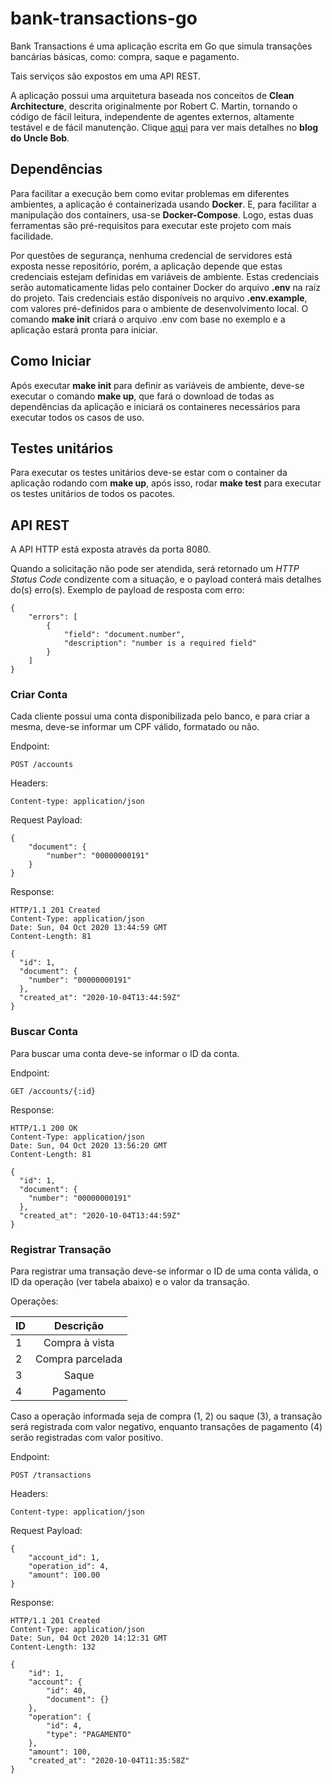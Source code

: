 # bank-transactions-go
Bank Transactions é uma aplicação escrita em Go que simula transações bancárias básicas, como: compra, saque e pagamento.

Tais serviços são expostos em uma API REST.

A aplicação possui uma arquitetura baseada nos conceitos de **Clean Architecture**, descrita originalmente por Robert C. Martin, tornando o código de fácil leitura, independente de agentes externos, altamente testável e de fácil manutenção. Clique [aqui](https://blog.cleancoder.com/uncle-bob/2012/08/13/the-clean-architecture.html) para ver mais detalhes no **blog do Uncle Bob**.

## Dependências
Para facilitar a execução bem como evitar problemas em diferentes ambientes, a aplicação é containerizada usando **Docker**. E, para facilitar a manipulação dos containers, usa-se **Docker-Compose**. Logo, estas duas ferramentas são pré-requisitos para executar este projeto com mais facilidade.

Por questões de segurança, nenhuma credencial de servidores está exposta nesse repositório, porém, a aplicação depende que estas credenciais estejam definidas em variáveis de ambiente. Estas credenciais serão automaticamente lidas pelo container Docker do arquivo **.env** na raíz do projeto. Tais credenciais estão disponíveis no  arquivo **.env.example**, com valores pré-definidos para o ambiente de desenvolvimento local. O comando **make init** criará o arquivo .env com base no exemplo e a aplicação estará pronta para iniciar.

## Como Iniciar
Após executar **make init** para definir as variáveis de ambiente, deve-se executar o comando **make up**, que fará o download de todas as dependências da aplicação e iniciará os containeres necessários para executar todos os casos de uso.  

## Testes unitários

Para executar os testes unitários deve-se estar com o container da aplicação rodando com **make up**, após isso, rodar **make test** para executar os testes unitários de todos os pacotes. 

## API REST
A API HTTP está exposta através da porta 8080.

Quando a solicitação não pode ser atendida, será retornado um *HTTP Status Code* condizente com a situação, e o payload conterá mais detalhes do(s) erro(s). Exemplo de payload de resposta com erro:
```
{
    "errors": [
        {
            "field": "document.number",
            "description": "number is a required field"
        }
    ]
}
```

### Criar Conta

Cada cliente possui uma conta disponibilizada pelo banco, e para criar a mesma, deve-se informar um CPF válido, formatado ou não.

Endpoint: 
```
POST /accounts
```
Headers:
```
Content-type: application/json
```
Request Payload:
```
{
    "document": {
        "number": "00000000191"
    }
}
```
Response:
```
HTTP/1.1 201 Created
Content-Type: application/json
Date: Sun, 04 Oct 2020 13:44:59 GMT
Content-Length: 81

{
  "id": 1,
  "document": {
    "number": "00000000191"
  },
  "created_at": "2020-10-04T13:44:59Z"
}
```

### Buscar Conta

Para buscar uma conta deve-se informar o ID da conta.

Endpoint: 
```
GET /accounts/{:id}
```
Response:
```
HTTP/1.1 200 OK
Content-Type: application/json
Date: Sun, 04 Oct 2020 13:56:20 GMT
Content-Length: 81

{
  "id": 1,
  "document": {
    "number": "00000000191"
  },
  "created_at": "2020-10-04T13:44:59Z"
}
```

### Registrar Transação

Para registrar uma transação deve-se informar o ID de uma conta válida, o ID da operação (ver tabela abaixo) e o valor da transação.

Operações:

|ID|Descrição|
| ------------- |:-------------:|
|1|Compra à vista|
|2|Compra parcelada|
|3|Saque|
|4|Pagamento|

Caso a operação informada seja de compra (1, 2) ou saque (3), a transação será registrada com valor negativo, enquanto transações de pagamento (4) serão registradas com valor positivo.

Endpoint: 
```
POST /transactions
```
Headers:
```
Content-type: application/json
```
Request Payload:
```
{
    "account_id": 1,
    "operation_id": 4,
    "amount": 100.00
}
```
Response:
```
HTTP/1.1 201 Created
Content-Type: application/json
Date: Sun, 04 Oct 2020 14:12:31 GMT
Content-Length: 132

{
    "id": 1,
    "account": {
        "id": 40,
        "document": {}
    },
    "operation": {
        "id": 4,
        "type": "PAGAMENTO"
    },
    "amount": 100,
    "created_at": "2020-10-04T11:35:58Z"
}
```
